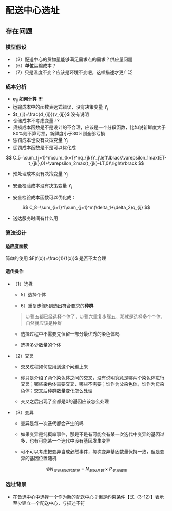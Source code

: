 # 配送中心选址

## 存在问题

### 模型假设

- （2）配送中心的货物量能够满足需求点的需求？供应量问题
- （6）**单位**运输成本？
- （7）只是温度不变？应该是环境不变吧，这样描述才更广泛

### 成本分析

- **$q_{ij}$ 如何计算**  :exclamation::exclamation::exclamation:
- 运输成本中的函数表达式错误，没有决策变量 $Y_j$
- $t_{ij}=\frac{d_{ij}}{v_{ij}}$ 没有说明
- 仓储成本不考虑变量 $i$ ?
- 货损成本函数是不是设计的不合理，应该是一个分段函数，比如说新鲜度大于80%则不算亏损，新鲜度小于30%则全部亏损
- 惩罚成本也没有决策变量 $Y_j$
- 惩罚成本函数是不是可以优化成

$$
C_5=\sum_{j=1}^m\sum_{k=1}^nq_{jk}Y_j\left\lbrack\varepsilon_1max(ET-t_{jk},0)+\varepsilon_2max(t_{jk}-LT,0)\right\rbrack
$$

- 预处理成本没有决策变量 $Y_j$

- 安全检验成本没有决策变量 $Y_j$

- 安全检验成本函数可以优化成：

$$
C_8=\sum_{i=1}^l\sum_{j=1}^m(\delta_1+\delta_2)q_{ij}
$$

- 送达服务时间有什么用

### 算法设计

#### 适应度函数

简单的使用 $F(f(x))=\frac{1}{f(x)}$ 是否不太合理

#### 遗传操作

- （1）选择
  
  - 5）选择个体
  
  - 6）重复步骤5到选出符合要求的**种群**
  
  > 步骤五都已经选择个体了，步骤六重复步骤五，那就是选择多个个体，自然就应该是种群
  
  - 选择过程中不需要先保留一部分最优秀的染色体吗
  
  - 选择多少数量的个体

- （2）交叉
  
  - 交叉过程如何应用到这个问题上来
  
  - 你只是介绍了两个染色体之间的交叉，没有说明究竟是哪两个染色体进行交叉；哪些染色体需要交叉，哪些不需要；谁作为父染色体，谁作为母染色体；交叉后种群数量变化怎么处理
  
  - 交叉之后出现了全都是0的基因应该怎么处理

- （3）变异
  
  - 变异是每一次迭代都会产生的吗
  
  - 如果变异是纯概率事件，那是不是有可能会有某一次迭代中变异的基因过多，也有可能某一个迭代中没有基因发生变异
  
  - 可不可以考虑把变异当成必然事件，每次变异基因数量保持一致，但是变异的基因位置随机
    
$$
令N_{变异基因的数量}=N_{基因总数}\times P_{变异概率}
$$

### 选址背景

- 在备选中心中选择一个作为新的配送中心？但是约束条件【式（3-12）】表示至少建立一个配送中心，与描述不符
